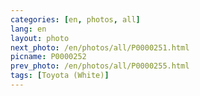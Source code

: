 ```yaml
---
categories: [en, photos, all]
lang: en
layout: photo
next_photo: /en/photos/all/P0000251.html
picname: P0000252
prev_photo: /en/photos/all/P0000255.html
tags: [Toyota (White)]
---
```

